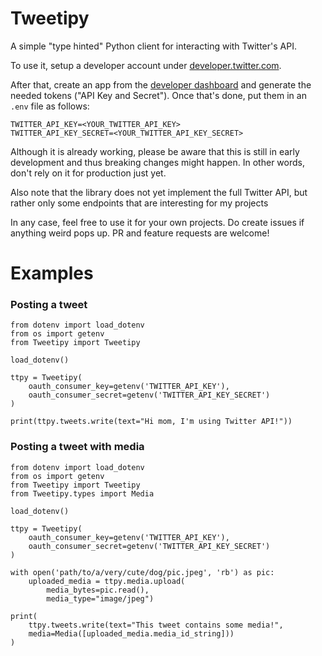 # Tweetipy
A simple "type hinted" Python client for interacting with Twitter's API.

To use it, setup a developer account under [developer.twitter.com](https://developer.twitter.com/).

After that, create an app from the [developer dashboard](https://developer.twitter.com/en/portal/dashboard) and generate the needed tokens ("API Key and Secret"). Once that's done, put them in an `.env` file as follows:

```
TWITTER_API_KEY=<YOUR_TWITTER_API_KEY>
TWITTER_API_KEY_SECRET=<YOUR_TWITTER_API_KEY_SECRET>
```

Although it is already working, please be aware that this is still in early development and thus breaking changes might happen. In other words, don't rely on it for production just yet.

Also note that the library does not yet implement the full Twitter API, but rather only some endpoints that are interesting for my projects

In any case, feel free to use it for your own projects. Do create issues if anything weird pops up. PR and feature requests are welcome!

# Examples

### Posting a tweet
```
from dotenv import load_dotenv
from os import getenv
from Tweetipy import Tweetipy

load_dotenv()

ttpy = Tweetipy(
    oauth_consumer_key=getenv('TWITTER_API_KEY'),
    oauth_consumer_secret=getenv('TWITTER_API_KEY_SECRET')
)

print(ttpy.tweets.write(text="Hi mom, I'm using Twitter API!"))
```

### Posting a tweet with media
```
from dotenv import load_dotenv
from os import getenv
from Tweetipy import Tweetipy
from Tweetipy.types import Media

load_dotenv()

ttpy = Tweetipy(
    oauth_consumer_key=getenv('TWITTER_API_KEY'),
    oauth_consumer_secret=getenv('TWITTER_API_KEY_SECRET')
)

with open('path/to/a/very/cute/dog/pic.jpeg', 'rb') as pic:
    uploaded_media = ttpy.media.upload(
        media_bytes=pic.read(),
        media_type="image/jpeg")

print(
    ttpy.tweets.write(text="This tweet contains some media!",
    media=Media([uploaded_media.media_id_string]))
)
```
